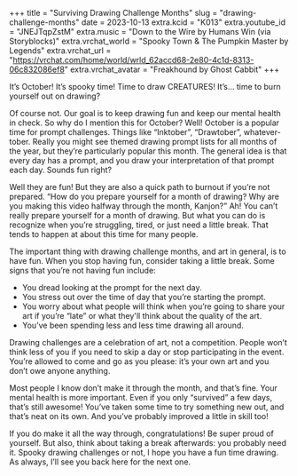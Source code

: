 +++
title = "Surviving Drawing Challenge Months"
slug = "drawing-challenge-months"
date = 2023-10-13
extra.kcid = "K013"
extra.youtube_id = "JNEJTqpZstM"
extra.music = "Down to the Wire by Humans Win (via Storyblocks)"
extra.vrchat_world = "Spooky Town & The Pumpkin Master by Legends"
extra.vrchat_url = "https://vrchat.com/home/world/wrld_62accd68-2e80-4c1d-8313-06c832086ef8"
extra.vrchat_avatar = "Freakhound by Ghost Cabbit"
+++

It’s October! It’s spooky time! Time to draw CREATURES! It’s… time to burn yourself out on drawing?

Of course not. Our goal is to keep drawing fun and keep our mental health in check. So why do I mention this for October? Well! October is a popular time for prompt challenges. Things like “Inktober”, “Drawtober”, whatever-tober. Really you might see themed drawing prompt lists for all months of the year, but they’re particularly popular this month. The general idea is that every day has a prompt, and you draw your interpretation of that prompt each day. Sounds fun right?

Well they are fun! But they are also a quick path to burnout if you’re not prepared. “How do you prepare yourself for a month of drawing? Why are you making this video halfway through the month, Kanjon?” Ah! You can’t really prepare yourself for a month of drawing. But what you can do is recognize when you’re struggling, tired, or just need a little break. That tends to happen at about this time for many people.

The important thing with drawing challenge months, and art in general, is to have fun. When you stop having fun, consider taking a little break. Some signs that you’re not having fun include:
- You dread looking at the prompt for the next day.
- You stress out over the time of day that you’re starting the prompt.
- You worry about what people will think when you’re going to share your art if you’re “late” or what they'll think about the quality of the art.
- You’ve been spending less and less time drawing all around.

Drawing challenges are a celebration of art, not a competition. People won’t think less of you if you need to skip a day or stop participating in the event. You’re allowed to come and go as you please: it’s your own art and you don’t owe anyone anything. 

Most people I know don’t make it through the month, and that’s fine. Your mental health is more important. Even if you only “survived” a few days, that’s still awesome! You’ve taken some time to try something new out, and that’s neat on its own. And you’ve probably improved a little in skill too!

If you do make it all the way through, congratulations! Be super proud of yourself. But also, think about taking a break afterwards: you probably need it. Spooky drawing challenges or not, I hope you have a fun time drawing. As always, I’ll see you back here for the next one.
